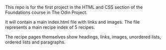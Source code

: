 This repo is for the first project in the HTML and CSS section of the Foundations course in The Odin Project.

It will contain a main index.html file with links and images. The file represents a main recipe index of 5 recipes.

The recipe pages themselves show headings, links, images, unordered lists, ordered lists and paragraphs.